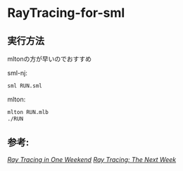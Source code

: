 # RayTracing-for-sml

## 実行方法
mltonの方が早いのでおすすめ

sml-nj:

```sh 
sml RUN.sml
```

mlton:

```sh 
mlton RUN.mlb
./RUN
```

## 参考:
[_Ray Tracing in One Weekend_](https://raytracing.github.io/books/RayTracingInOneWeekend.html)
[_Ray Tracing: The Next Week_](https://raytracing.github.io/books/RayTracingTheNextWeek.html)
